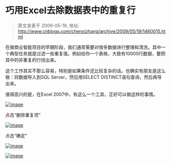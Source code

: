 # 巧用Excel去除数据表中的重复行 
> 原文发表于 2009-05-19, 地址: http://www.cnblogs.com/chenxizhang/archive/2009/05/19/1460015.html 


在做商业智能项目的早期阶段，我们通常需要对很多数据进行整理和清洗。其中一个典型任务就是过滤一些重复值。例如给你一个表格，大致有10000行数据，要把其中的非重复的行找出来。

 这个工作其实不那么容易，特别是如果条件还比较复杂的话。也确实有朋友是这么做：将数据导入到SQL Server，然后用SELECT DISTINCT语句查询，然后再导出来。

 值得高兴的是，在Excel 2007中，有这么一个工具，正好可以做这样的事情。

 [![image](http://images.cnblogs.com/cnblogs_com/chenxizhang/WindowsLiveWriter/Excel_9B12/image_thumb_2.png "image")](http://images.cnblogs.com/cnblogs_com/chenxizhang/WindowsLiveWriter/Excel_9B12/image_6.png) 

 点击“删除重复项”

 [![image](http://images.cnblogs.com/cnblogs_com/chenxizhang/WindowsLiveWriter/Excel_9B12/image_thumb_1.png "image")](http://images.cnblogs.com/cnblogs_com/chenxizhang/WindowsLiveWriter/Excel_9B12/image_4.png) 

 点击“确定”

 [![image](http://images.cnblogs.com/cnblogs_com/chenxizhang/WindowsLiveWriter/Excel_9B12/image_thumb_3.png "image")](http://images.cnblogs.com/cnblogs_com/chenxizhang/WindowsLiveWriter/Excel_9B12/image_8.png) 

 [![image](http://images.cnblogs.com/cnblogs_com/chenxizhang/WindowsLiveWriter/Excel_9B12/image_thumb_4.png "image")](http://images.cnblogs.com/cnblogs_com/chenxizhang/WindowsLiveWriter/Excel_9B12/image_10.png)

